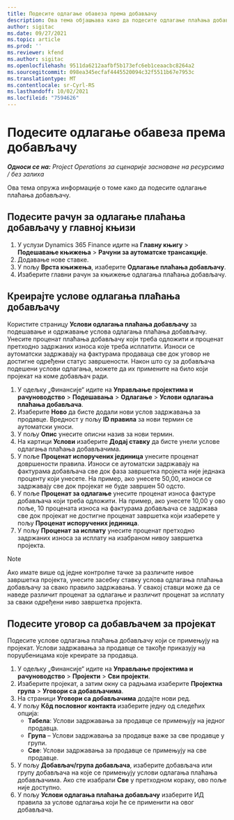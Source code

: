 ```yaml
---
title: Подесите одлагање обавеза према добављачу
description: Ова тема објашњава како да подесите одлагање плаћања добављачу.
author: sigitac
ms.date: 09/27/2021
ms.topic: article
ms.prod: ''
ms.reviewer: kfend
ms.author: sigitac
ms.openlocfilehash: 9511da6212aafbf5b173efc6eb1ceaacbc8264a2
ms.sourcegitcommit: 098ea345ecfaf4445520094c32f5511b67e7953c
ms.translationtype: MT
ms.contentlocale: sr-Cyrl-RS
ms.lasthandoff: 10/02/2021
ms.locfileid: "7594626"
---
```

# <a name="set-up-vendor-retention"></a>Подесите одлагање обавеза према добављачу

_**Односи се на:** Project Operations за сценарије засноване на ресурсима / без залиха_

Ова тема опружа информације о томе како да подесите одлагање плаћања добављачу.

## <a name="set-up-a-vendor-retention-account-in-general-ledger"></a>Подесите рачун за одлагање плаћања добављачу у главној књизи

1. У услузи Dynamics 365 Finance идите на **Главну књигу** > **Подешавање књижења** > **Рачуни за аутоматске трансакције**.
2. Додавање нове ставке.
3. У пољу **Врста књижења**, изаберите **Одлагање плаћања добављачу**.
4. Изаберите главни рачун за књижење одлагања плаћања добављачу.

## <a name="create-vendor-retention-terms"></a>Креирајте услове одлагања плаћања добављачу

Користите страницу **Услови одлагања плаћања добављачу** за подешавање и одржавање услова одлагања плаћања добављачу. Унесите проценат плаћања добављачу који треба одложити и проценат претходно задржаних износа које треба исплатити. Износи се аутоматски задржавају на фактурама продаваца све док уговор не достигне одређени статус завршености. Након што су за добављача подешени услови одлагања, можете да их примените на било који пројекат на коме добављач ради.

1. У одељку „Финансије“ идите на **Управљање пројектима и рачуноводство** > **Подешавања** > **Одлагање** > **Услови одлагања плаћања добављача**.
2. Изаберите **Ново** да бисте додали нови услов задржавања за продавце. Вредност у пољу **ID правила** за нови термин се аутоматски уноси. 
3. У пољу **Опис** унесите описни назив за нови термин.
4. На картици **Услови** изаберите **Додај ставку** да бисте унели услове одлагања плаћања добављачима.
5. У поље **Проценат испоручених јединица** унесите проценат довршености правила. Износи се аутоматски задржавају на фактурама добављача све док фаза завршетка пројекта није једнака проценту који унесете. На пример, ако унесете 50,00, износи се задржавају све док пројекат не буде завршен 50 одсто.
6. У поље **Проценат за одлагање** унесите проценат износа фактуре добављача који треба одложити. На пример, ако унесете 10,00 у ово поље, 10 процената износа на фактурама добављача се задржава све док пројекат не достигне проценат завршетка који изаберете у пољу **Проценат испоручених јединица**.
7. У пољу **Проценат за исплату** унесите проценат претходно задржаних износа за исплату на изабраном нивоу завршетка пројекта.

> [!NOTE]
> Ако имате више од једне контролне тачке за различите нивое завршетка пројекта, унесите засебну ставку услова одлагања плаћања добављачу за свако правило задржавања. У свакој ставци може да се наведе различит проценат за одлагање и различит проценат за исплату за сваки одређени ниво завршетка пројекта.

## <a name="set-up-a-vendor-agreement-for-the-project"></a>Подесите уговор са добављачем за пројекат

Подесите услове одлагања плаћања добављачу који се примењују на пројекат. Услови задржавања за продавце се такође приказују на поруџбеницама које креирате за продавца.

1. У одељку „Финансије“ идите на **Управљање пројектима и рачуноводство** > **Пројекти** > **Сви пројекти**. 
2. Изаберите пројекат, а затим окну са радњама изаберите **Пројектна група** > **Уговори са добављачима**.
3. На страници **Уговори са добављачима** додајте нови ред.
4. У пољу **Кôд пословног контакта** изаберите једну од следећих опција:
   - **Табела**: Услови задржавања за продавце се примењују на једног продавца.
   - **Група** – Услови задржавања за продавце важе за све продавце у групи.
   - **Све**: Услови задржавања за продавце се примењују на све продавце.
5. У пољу **Добављач/група добављача**, изаберите добављача или групу добављача на које се примењују услови одлагања плаћања добављачима. Ако сте изабрали **Све** у претходном кораку, ово поље није доступно.
6. У пољу **Услови одлагања плаћања добављачу** изаберите ИД правила за услове одлагања који ће се применити на овог добављача.


